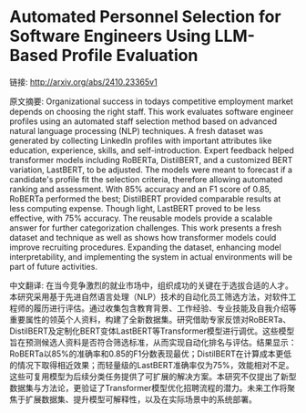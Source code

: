 # Automated Personnel Selection for Software Engineers Using LLM-Based Profile Evaluation

链接: http://arxiv.org/abs/2410.23365v1

原文摘要:
Organizational success in todays competitive employment market depends on
choosing the right staff. This work evaluates software engineer profiles using
an automated staff selection method based on advanced natural language
processing (NLP) techniques. A fresh dataset was generated by collecting
LinkedIn profiles with important attributes like education, experience, skills,
and self-introduction. Expert feedback helped transformer models including
RoBERTa, DistilBERT, and a customized BERT variation, LastBERT, to be adjusted.
The models were meant to forecast if a candidate's profile fit the selection
criteria, therefore allowing automated ranking and assessment. With 85%
accuracy and an F1 score of 0.85, RoBERTa performed the best; DistilBERT
provided comparable results at less computing expense. Though light, LastBERT
proved to be less effective, with 75% accuracy. The reusable models provide a
scalable answer for further categorization challenges. This work presents a
fresh dataset and technique as well as shows how transformer models could
improve recruiting procedures. Expanding the dataset, enhancing model
interpretability, and implementing the system in actual environments will be
part of future activities.

中文翻译:
在当今竞争激烈的就业市场中，组织成功的关键在于选拔合适的人才。本研究采用基于先进自然语言处理（NLP）技术的自动化员工筛选方法，对软件工程师的履历进行评估。通过收集包含教育背景、工作经验、专业技能及自我介绍等重要属性的领英个人资料，构建了全新数据集。研究借助专家反馈对RoBERTa、DistilBERT及定制化BERT变体LastBERT等Transformer模型进行调优。这些模型旨在预测候选人资料是否符合筛选标准，从而实现自动化排名与评估。结果显示：RoBERTa以85%的准确率和0.85的F1分数表现最优；DistilBERT在计算成本更低的情况下取得相近效果；而轻量级的LastBERT准确率仅为75%，效能相对不足。这些可复用模型为后续分类任务提供了可扩展的解决方案。本研究不仅提出了新型数据集与方法论，更验证了Transformer模型优化招聘流程的潜力。未来工作将聚焦于扩展数据集、提升模型可解释性，以及在实际场景中的系统部署。
